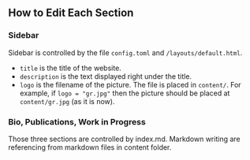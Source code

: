 ## How to Edit Each Section

### Sidebar

Sidebar is controlled by the file `config.toml` and `/layouts/default.html`.

- `title` is the title of the website.
- `description` is the text displayed right under the title.
- `logo` is the filename of the picture. The file is placed in `content/`. For example, if `logo = "gr.jpg"` then the picture should be placed at `content/gr.jpg` (as it is now).

### Bio, Publications, Work in Progress

Those three sections are controlled by index.md. Markdown writing are referencing from markdown files in content folder. 
